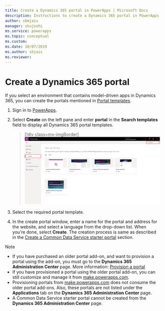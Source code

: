 ```yaml
---
title: Create a Dynamics 365 portal in PowerApps | Microsoft Docs
description: Instructions to create a Dynamics 365 portal in PowerApps.
author: sbmjais
manager: shujoshi
ms.service: powerapps
ms.topic: conceptual
ms.custom: 
ms.date: 10/07/2019
ms.author: shjais
ms.reviewer:
---
```


# Create a Dynamics 365 portal

If you select an environment that contains model-driven apps in Dynamics 365, you can create the portals mentioned in [Portal templates](portal-templates.md).

1.	Sign in to [PowerApps](http://web.powerapps.com).

2.	Select **Create** on the left pane and enter **portal** in the **Search templates** field to display all Dynamics 365 portal templates.

    > [!div class=mx-imgBorder]
    > ![Dynamics 365 portal templates](media/dynamics-portals.png "Dynamics 365 portal templates")  

3.	Select the required portal template.

4.	In the create portal window, enter a name for the portal and address for the website, and select a language from the drop-down list. When you're done, select **Create**. The creation process is same as described in the [Create a Common Data Service starter portal](create-portal.md) section.

> [!NOTE]
> - If you have purchased an older portal add-on, and want to provision a portal using the add-on, you must go to the **Dynamics 365 Administration Center** page. More information: [Provision a portal](https://docs.microsoft.com/en-gb/dynamics365/customer-engagement/portals/provision-portal)
> - If you have provisioned a portal using the older portal add-on, you can still customize and manage it from [make.powerapps.com](https://make.powerapps.com).
> - Provisioning portals from [make.powerapps.com](https://make.powerapps.com) does not consume the older portal add-ons. Also, these portals are not listed under the **Applications** tab on the **Dynamics 365 Administration Center** page.
> - A Common Data Service starter portal cannot be created from the **Dynamics 365 Administration Center** page.


